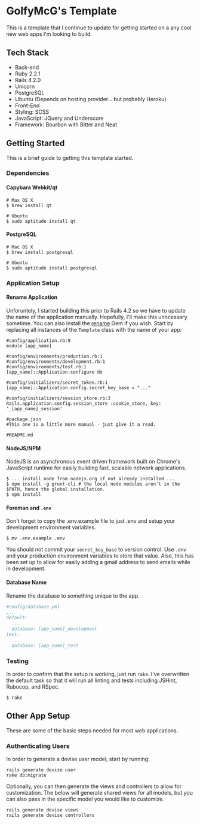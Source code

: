 # GolfyMcG's Template
This is a template that I continue to update for getting started on a any cool new web apps I'm looking to build.

## Tech Stack
 - Back-end
  - Ruby 2.2.1
  - Rails 4.2.0
  - Unicorn
  - PostgreSQL
  - Ubuntu (Depends on hosting provider... but probably Heroku)
 - Front-End
  - Styling: SCSS
  - JavaScript: JQuery and Underscore
  - Framework: Bourbon with Bitter and Neat

## Getting Started
This is a brief guide to getting this template started.

### Dependencies
#### Capybara Webkit/qt
```
# Max OS X
$ brew install qt

# Ubuntu
$ sudo aptitude install qt
```

#### PostgreSQL
```
# Mac OS X
$ brew install postgresql

# Ubuntu
$ sudo aptitude install postgresql
```

### Application Setup

#### Rename Application
Unforuntely, I started building this prior to Rails 4.2 so we have to update the name of the application manually. Hopefully, I'll make this unncessary sometime. You can also install the [rename](https://github.com/morshedalam/rename) Gem if you wish. Start by replacing all instances of the `Template` class with the name of your app:

```
#config/application.rb:9
module [app_name]

#config/environments/production.rb:1
#config/environments/development.rb:1
#config/environments/test.rb:1
[app_name]::Application.configure do

#config/initializers/secret_token.rb:1
[app_name]::Application.config.secret_key_base = "..."

#config/initializers/session_store.rb:3
Rails.application.config.session_store :cookie_store, key: '_[app_name]_session'

#package.json
#This one is a little more manual - just give it a read.

#README.md
```

#### NodeJS/NPM
NodeJS is an asynchronous event driven framework built on Chrome's JavaScript runtime for easily building fast, scalable network applications.

```
$ ... install node from nodejs.org if not already installed ...
$ npm install -g grunt-cli # the local node modules aren't in the $PATH, hence the global installation.
$ npm install
```

#### Foreman and `.env`
Don't forget to copy the .env.example file to just .env and setup your development environment variables.

```
$ mv .env.example .env
```

You should not commit your `secret_key_base` to version control. Use `.env` and your production environment variables to store that value. Also, this has been set up to allow for easily adding a gmail address to send emails while in development.

#### Database Name
Rename the database to something unique to the app.
```yml
#config/database.yml
...
default:
  ...
  database: [app_name]_development
test:
  ...
  database: [app_name]_test
```

### Testing
In order to confirm that the setup is working, just run `rake`. I've overwritten the default task so that it will run all linting and tests including JSHint, Rubocop, and RSpec.
```
$ rake
```

## Other App Setup
These are some of the basic steps needed for most web applications.

### Authenticating Users
In order to generate a devise user model, start by running:

```
rails generate devise user
rake db:migrate
```

Optionally, you can then generate the views and controllers to allow for customization. The below will generate shared views for all models, but you can also pass in the specific model you would like to customize.
```
rails generate devise views
rails generate devise controllers
```
